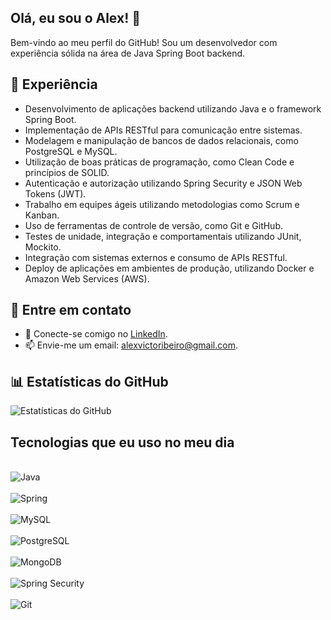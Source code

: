 ## Olá, eu sou o Alex! 👋

Bem-vindo ao meu perfil do GitHub! Sou um desenvolvedor com experiência sólida na área de Java Spring Boot backend.

## 🔭 Experiência

- Desenvolvimento de aplicações backend utilizando Java e o framework Spring Boot.
- Implementação de APIs RESTful para comunicação entre sistemas.
- Modelagem e manipulação de bancos de dados relacionais, como PostgreSQL e MySQL.
- Utilização de boas práticas de programação, como Clean Code e princípios de SOLID.
- Autenticação e autorização utilizando Spring Security e JSON Web Tokens (JWT).
- Trabalho em equipes ágeis utilizando metodologias como Scrum e Kanban.
- Uso de ferramentas de controle de versão, como Git e GitHub.
- Testes de unidade, integração e comportamentais utilizando JUnit, Mockito.
- Integração com sistemas externos e consumo de APIs RESTful.
- Deploy de aplicações em ambientes de produção, utilizando Docker e Amazon Web Services (AWS).

## 💬 Entre em contato

- 💼 Conecte-se comigo no [LinkedIn](https://www.linkedin.com/in/alex-victor-java).
- 📫 Envie-me um email: alexvictoribeiro@gmail.com.

## 📊 Estatísticas do GitHub

![Estatísticas do GitHub](https://github-readme-stats.vercel.app/api?username=Alex-victor-dev&show_icons=true&count_private=true&theme=dark)

## Tecnologias que eu uso no meu dia

<div style="display: inline_block"><br/>
  <img align="center" alt="Java" src="https://img.shields.io/badge/Java-ED8B00?style=for-the-badge&logo=openjdk&logoColor=white">
</div>

<div style="display: inline_block"><br/>
  <img align="center" alt="Spring" src="https://img.shields.io/badge/Spring-6DB33F?style=for-the-badge&logo=spring&logoColor=white">
</div>

<div style="display: inline_block"><br/>
  <img align="center" alt="MySQL" src="https://img.shields.io/badge/MySQL-00000F?style=for-the-badge&logo=mysql&logoColor=white">
</div>

<div style="display: inline_block"><br/>
  <img align="center" alt="PostgreSQL" src="https://img.shields.io/badge/PostgreSQL-316192?style=for-the-badge&logo=postgresql&logoColor=white">
</div>

<div style="display: inline_block"><br/>
  <img align="center" alt="MongoDB" src="https://img.shields.io/badge/MongoDB-4EA94B?style=for-the-badge&logo=mongodb&logoColor=white">
</div>

<div style="display: inline_block"><br/>
  <img align="center" alt="Spring Security" src="https://img.shields.io/badge/Spring_Security-6DB33F?style=for-the-badge&logo=Spring-Security&logoColor=white">
</div>

<div style="display: inline_block"><br/>
  <img align="center" alt="Git" src="https://img.shields.io/badge/Git-E44C30?style=for-the-badge&logo=git&logoColor=white">
</div>
        
        
